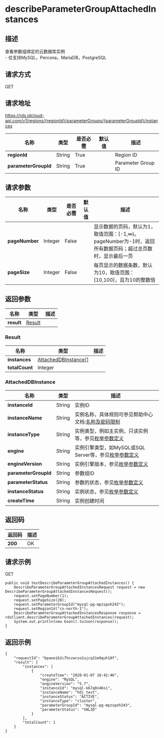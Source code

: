 # describeParameterGroupAttachedInstances


## 描述
查看参数组绑定的云数据库实例<br>- 仅支持MySQL，Percona，MariaDB，PostgreSQL

## 请求方式
GET

## 请求地址
https://rds.jdcloud-api.com/v1/regions/{regionId}/parameterGroups/{parameterGroupId}/instances

|名称|类型|是否必需|默认值|描述|
|---|---|---|---|---|
|**regionId**|String|True| |Region ID|
|**parameterGroupId**|String|True| |Parameter Group ID|

## 请求参数
|名称|类型|是否必需|默认值|描述|
|---|---|---|---|---|
|**pageNumber**|Integer|False| |显示数据的页码，默认为1，取值范围：[-1,∞)。pageNumber为-1时，返回所有数据页码；超过总页数时，显示最后一页|
|**pageSize**|Integer|False| |每页显示的数据条数，默认为10，取值范围：[10,100]，且为10的整数倍|


## 返回参数
|名称|类型|描述|
|---|---|---|
|**result**|[Result](describeparametergroupattachedinstances#result)| |

### <div id="result">Result</div>
|名称|类型|描述|
|---|---|---|
|**instances**|[AttachedDBInstance[]](describeparametergroupattachedinstances#attacheddbinstance)| |
|**totalCount**|Integer| |
### <div id="attacheddbinstance">AttachedDBInstance</div>
|名称|类型|描述|
|---|---|---|
|**instanceId**|String|实例ID|
|**instanceName**|String|实例名称，具体规则可参见帮助中心文档:[名称及密码限制](../../../documentation/Database-and-Cache-Service/RDS/Introduction/Restrictions/SQLServer-Restrictions.md)|
|**instanceType**|String|实例类型，例如主实例，只读实例等，参见[枚举参数定义](../Enum-Definitions/Enum-Definitions.md)|
|**engine**|String|实例引擎类型，如MySQL或SQL Server等，参见[枚举参数定义](../Enum-Definitions/Enum-Definitions.md)|
|**engineVersion**|String|实例引擎版本，参见[枚举参数定义](../Enum-Definitions/Enum-Definitions.md)|
|**parameterGroupId**|String|参数组ID|
|**parameterStatus**|String|参数的状态，参见[枚举参数定义](../Enum-Definitions/Enum-Definitions.md)|
|**instanceStatus**|String|实例状态，参见[枚举参数定义](../Enum-Definitions/Enum-Definitions.md)|
|**createTime**|String|实例创建时间|

## 返回码
|返回码|描述|
|---|---|
|**200**|OK|

## 请求示例
GET
```
public void testDescribeParameterGroupAttachedInstances() {
    DescribeParameterGroupAttachedInstancesRequest request = new DescribeParameterGroupAttachedInstancesRequest();
    request.setPageNumber(1);
    request.setPageSize(20);
    request.setParameterGroupId("mysql-pg-mpzspoh243");
    request.setRegionId("cn-north-1");
    DescribeParameterGroupAttachedInstancesResponse response = rdsClient.describeParameterGroupAttachedInstances(request);
    System.out.println(new Gson().toJson(response));
}

```

## 返回示例
```
{
    "requestId": "bpaoeib2c7hcvwcso2ujcq31m9quh18f", 
    "result": {
        "instances": [
            {
                "createTime": "2020-01-07 18:42:46", 
                "engine": "MySQL", 
                "engineVersion": "5.7", 
                "instanceId": "mysql-k67q8n46si", 
                "instanceName": "hdj_test", 
                "instanceStatus": "ACTIVE", 
                "instanceType": "cluster", 
                "parameterGroupId": "mysql-pg-mpzspoh243", 
                "parameterStatus": "VALID"
            }
        ], 
        "totalCount": 1
    }
}
```
